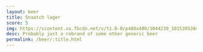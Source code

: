 ```yaml
---
layout: beer
title: Snaatch lager
score: 5
img: https://scontent.xx.fbcdn.net/v/t1.0-0/p480x480/1044239_10153053840773745_1317709767507240437_n.jpg?oh=b979d4fa73b3535e52907f8d46a03d89&oe=588273F4
desc: Probably just a rebrand of some other generic beer
permalink: /beer/:title.html
---
```

